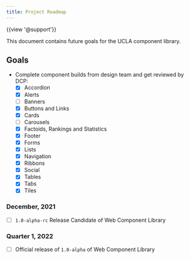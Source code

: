 ```yaml
---
title: Project Roadmap
---
```

{{view '@support'}}

This document contains future goals for the UCLA component library.

## Goals
- Complete component builds from design team and get reviewed by DCP:
  - [x] Accordion
  - [x] Alerts  
  - [ ] Banners
  - [x] Buttons and Links
  - [x] Cards
  - [ ] Carousels
  - [x] Factoids, Rankings and Statistics
  - [X] Footer
  - [x] Forms
  - [x] Lists
  - [x] Navigation
  - [x] Ribbons
  - [x] Social
  - [x] Tables
  - [x] Tabs
  - [x] Tiles

### December, 2021

- [ ] `1.0-alpha-rc` Release Candidate of Web Component Library

### Quarter 1, 2022
- [ ] Official release of `1.0-alpha` of Web Component Library
